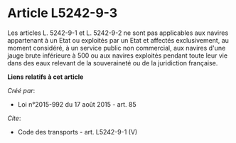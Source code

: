 # Article L5242-9-3

Les articles L. 5242-9-1 et L. 5242-9-2 ne sont pas applicables aux navires appartenant à un Etat ou exploités par un Etat et
affectés exclusivement, au moment considéré, à un service public non commercial, aux navires d'une jauge brute inférieure à
500 ou aux navires exploités pendant toute leur vie dans des eaux relevant de la souveraineté ou de la juridiction française.

**Liens relatifs à cet article**

_Créé par_:

  - Loi n°2015-992 du 17 août 2015 - art. 85

_Cite_:

  - Code des transports - art. L5242-9-1 (V)

